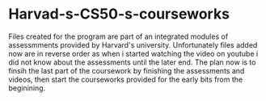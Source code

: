 # Harvad-s-CS50-s-courseworks

Files created for the program are part of an integrated modules of assessmments provided by Harvard's university.
Unfortunately files added now are in reverse order as when i started watching the video on youtube i did not know about the assessments until the later end. The plan now is to finsih the last part of the coursework by finishing the assessments and videos, then start the courseworks provided for the early bits from the beginining.
